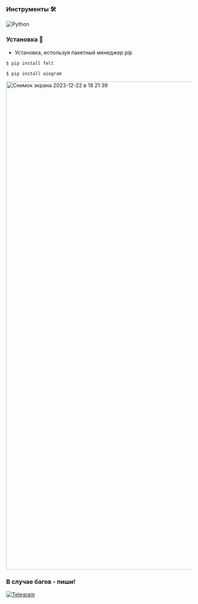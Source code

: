 ### Инструменты 🛠
![Python](https://img.shields.io/badge/Python-3.8-blue?style=for-the-badge&logo=python)

### Установка 💾
- Установка, используя пакетный менеджер pip
```
$ pip install felt
```
```
$ pip install aiogram
```

<img width="1324" alt="Снимок экрана 2023-12-22 в 18 21 39" src="https://github.com/oreg0na/appauth_with_tgbot/assets/62066211/09ec7919-a281-4a6c-866b-aac734e44d0f">

### В случае багов - пиши!
[![Telegram](https://img.shields.io/badge/Telegram-blue?style=for-the-badge&logo=Telegram)](https://t.me/svpg16)
